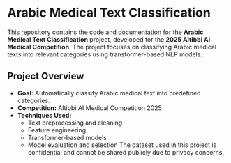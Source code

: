 # Arabic Medical Text Classification

This repository contains the code and documentation for the **Arabic Medical Text Classification** project, developed for the **2025 Altibbi AI Medical Competition**. The project focuses on classifying Arabic medical texts into relevant categories using transformer-based NLP models.



## **Project Overview**

- **Goal:** Automatically classify Arabic medical text into predefined categories.
- **Competition:** Altibbi AI Medical Competition 2025
- **Techniques Used:**
  - Text preprocessing and cleaning
  - Feature engineering
  - Transformer-based models 
  - Model evaluation and selection
The dataset used in this project is confidential and cannot be shared publicly due to privacy concerns.
